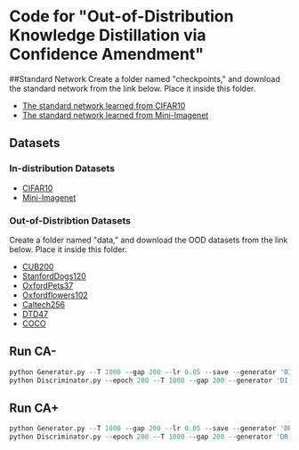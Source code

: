 # Code for "Out-of-Distribution Knowledge Distillation via Confidence Amendment"

##Standard Network
Create a folder named "checkpoints," and download the standard network from the link below. Place it inside this folder.
* [The standard network learned from CIFAR10](https://drive.google.com/file/d/1k3f2XopwrreyXG7M4mW5ANZX317JZK6Z/view?usp=sharing)
* [The standard network learned from Mini-Imagenet](https://drive.google.com/file/d/1E50pmG6t83bGwa-aFKYNNgeQQkNaaUP6/view?usp=sharing)

## Datasets
### In-distribution Datasets
* [CIFAR10](https://www.cs.toronto.edu/~kriz/cifar.html)
* [Mini-Imagenet](https://github.com/yaoyao-liu/mini-imagenet-tools)

### Out-of-Distribtion Datasets
Create a folder named "data," and download the OOD datasets from the link below. Place it inside this folder.
* [CUB200](https://www.vision.caltech.edu/datasets/cub_200_2011)
* [StanfordDogs120](http://vision.stanford.edu/aditya86/ImageNetDogs)
* [OxfordPets37](https://www.robots.ox.ac.uk/~vgg/data/pets)
* [Oxfordflowers102](https://www.robots.ox.ac.uk/~vgg/data/flowers)
* [Caltech256](https://www.kaggle.com/jessicali9530/caltech256)
* [DTD47](https://www.robots.ox.ac.uk/~vgg/data/dtd)
* [COCO](https://cocodataset.org)

## Run CA-
```python
python Generator.py --T 1000 --gap 200 --lr 0.05 --save --generator 'DI'
python Discriminator.py --epoch 200 --T 1000 --gap 200 --generator 'DI' --alpha 0.1
```

## Run CA+
```python
python Generator.py --T 1000 --gap 200 --lr 0.05 --save --generator 'DR'
python Discriminator.py --epoch 200 --T 1000 --gap 200 --generator 'DR' --alpha 0.1
```

